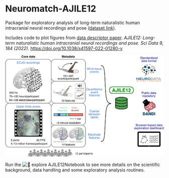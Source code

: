 # Neuromatch-AJILE12

Package for exploratory analysis of long-term naturalistic human intracranial neural recordings and pose
([dataset link](https://doi.org/10.48324/dandi.000055/0.220127.0436)).

Includes code to plot figures from [data descriptor paper](https://www.nature.com/articles/s41597-022-01280-y). 
*AJILE12: Long-term naturalistic human intracranial neural recordings and pose. Sci Data 9, 184 (2022).* https://doi.org/10.1038/s41597-022-01280-y

<img src="img/AJILE.png" width="1200">


Run the ![📝 explore AJILE12Notebook](Notebook/exploreAJILE12.ipynb) to see more details on the scientific background, data handling and some exploratory analysis routines.
